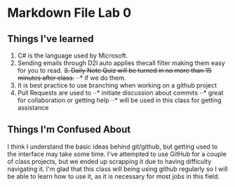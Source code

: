 # Markdown File Lab 0


## Things I've learned
1. C# is the language used by Microsoft.
2. Sending emails through D2l auto applies thecall filter making them easy for you to read.
~~3. Daily Note Quiz will be turned in no more than 15 minutes after class.~~
⋅⋅* if we do them.
3. It is best practice to use branching when working on a github project
4. Pull Requests are used to
⋅⋅* initiate discussion about commits
⋅⋅* great for collaboration or getting help
⋅⋅* will be used in this class for getting assistance


## Things I'm Confused About
I think I understand the basic ideas behind git/github, but getting used to the interface may take some time.
I've attempted to use GitHub for a couple of class projects, but we ended up scrapping it due to having 
difficulty navigating it. I'm glad that this class will being using github regularly so I will be able to learn
how to use it, as it is necessary for most jobs in this field. 


